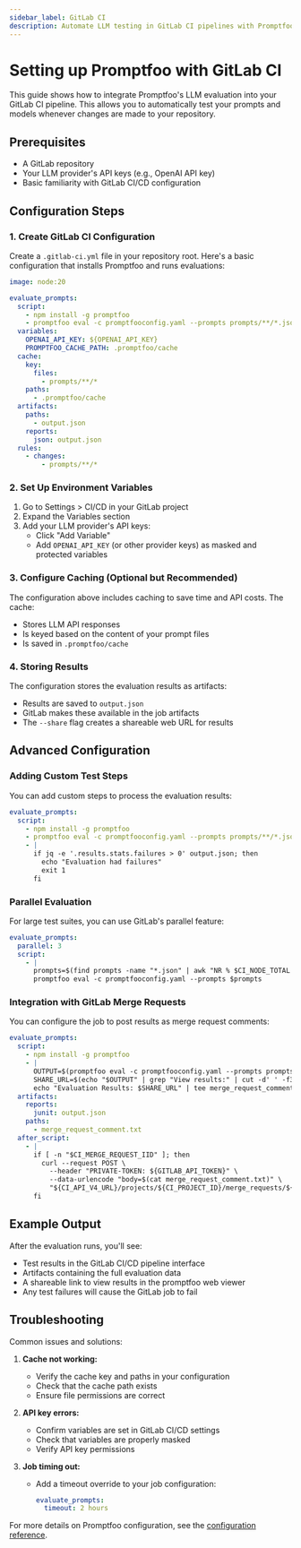 ```yaml
---
sidebar_label: GitLab CI
description: Automate LLM testing in GitLab CI pipelines with Promptfoo. Configure caching, API keys, and evaluation workflows to validate prompts and models in your CI/CD process.
---
```


# Setting up Promptfoo with GitLab CI

This guide shows how to integrate Promptfoo's LLM evaluation into your GitLab CI pipeline. This allows you to automatically test your prompts and models whenever changes are made to your repository.

## Prerequisites

- A GitLab repository
- Your LLM provider's API keys (e.g., OpenAI API key)
- Basic familiarity with GitLab CI/CD configuration

## Configuration Steps

### 1. Create GitLab CI Configuration

Create a `.gitlab-ci.yml` file in your repository root. Here's a basic configuration that installs Promptfoo and runs evaluations:

```yaml
image: node:20

evaluate_prompts:
  script:
    - npm install -g promptfoo
    - promptfoo eval -c promptfooconfig.yaml --prompts prompts/**/*.json --share -o output.json
  variables:
    OPENAI_API_KEY: ${OPENAI_API_KEY}
    PROMPTFOO_CACHE_PATH: .promptfoo/cache
  cache:
    key:
      files:
        - prompts/**/*
    paths:
      - .promptfoo/cache
  artifacts:
    paths:
      - output.json
    reports:
      json: output.json
  rules:
    - changes:
        - prompts/**/*
```

### 2. Set Up Environment Variables

1. Go to Settings > CI/CD in your GitLab project
2. Expand the Variables section
3. Add your LLM provider's API keys:
   - Click "Add Variable"
   - Add `OPENAI_API_KEY` (or other provider keys) as masked and protected variables

### 3. Configure Caching (Optional but Recommended)

The configuration above includes caching to save time and API costs. The cache:

- Stores LLM API responses
- Is keyed based on the content of your prompt files
- Is saved in `.promptfoo/cache`

### 4. Storing Results

The configuration stores the evaluation results as artifacts:

- Results are saved to `output.json`
- GitLab makes these available in the job artifacts
- The `--share` flag creates a shareable web URL for results

## Advanced Configuration

### Adding Custom Test Steps

You can add custom steps to process the evaluation results:

```yaml
evaluate_prompts:
  script:
    - npm install -g promptfoo
    - promptfoo eval -c promptfooconfig.yaml --prompts prompts/**/*.json --share -o output.json
    - |
      if jq -e '.results.stats.failures > 0' output.json; then
        echo "Evaluation had failures"
        exit 1
      fi
```

### Parallel Evaluation

For large test suites, you can use GitLab's parallel feature:

```yaml
evaluate_prompts:
  parallel: 3
  script:
    - |
      prompts=$(find prompts -name "*.json" | awk "NR % $CI_NODE_TOTAL == $CI_NODE_INDEX")
      promptfoo eval -c promptfooconfig.yaml --prompts $prompts
```

### Integration with GitLab Merge Requests

You can configure the job to post results as merge request comments:

```yaml
evaluate_prompts:
  script:
    - npm install -g promptfoo
    - |
      OUTPUT=$(promptfoo eval -c promptfooconfig.yaml --prompts prompts/**/*.json --share)
      SHARE_URL=$(echo "$OUTPUT" | grep "View results:" | cut -d' ' -f3)
      echo "Evaluation Results: $SHARE_URL" | tee merge_request_comment.txt
  artifacts:
    reports:
      junit: output.json
    paths:
      - merge_request_comment.txt
  after_script:
    - |
      if [ -n "$CI_MERGE_REQUEST_IID" ]; then
        curl --request POST \
          --header "PRIVATE-TOKEN: ${GITLAB_API_TOKEN}" \
          --data-urlencode "body=$(cat merge_request_comment.txt)" \
          "${CI_API_V4_URL}/projects/${CI_PROJECT_ID}/merge_requests/${CI_MERGE_REQUEST_IID}/notes"
      fi
```

## Example Output

After the evaluation runs, you'll see:

- Test results in the GitLab CI/CD pipeline interface
- Artifacts containing the full evaluation data
- A shareable link to view results in the promptfoo web viewer
- Any test failures will cause the GitLab job to fail

## Troubleshooting

Common issues and solutions:

1. **Cache not working:**
   - Verify the cache key and paths in your configuration
   - Check that the cache path exists
   - Ensure file permissions are correct

2. **API key errors:**
   - Confirm variables are set in GitLab CI/CD settings
   - Check that variables are properly masked
   - Verify API key permissions

3. **Job timing out:**
   - Add a timeout override to your job configuration:
     ```yaml
     evaluate_prompts:
       timeout: 2 hours
     ```

For more details on Promptfoo configuration, see the [configuration reference](/docs/configuration/reference).
